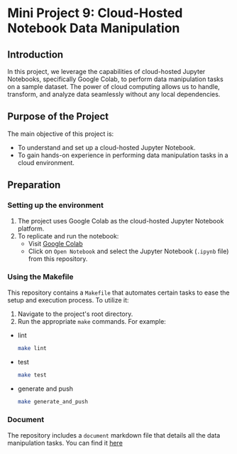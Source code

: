 # Mini Project 9: Cloud-Hosted Notebook Data Manipulation

## Introduction
In this project, we leverage the capabilities of cloud-hosted Jupyter Notebooks, specifically Google Colab, to perform data manipulation tasks on a sample dataset. The power of cloud computing allows us to handle, transform, and analyze data seamlessly without any local dependencies.

## Purpose of the Project
The main objective of this project is:
- To understand and set up a cloud-hosted Jupyter Notebook.
- To gain hands-on experience in performing data manipulation tasks in a cloud environment.

## Preparation
### Setting up the environment
1. The project uses Google Colab as the cloud-hosted Jupyter Notebook platform.
2. To replicate and run the notebook:
   - Visit [Google Colab](https://colab.research.google.com/github/nogibjj/Mini_Project9_Yabei/blob/main/main.ipynb#scrollTo=5e8847be-469e-4739-80eb-ee48a754450e)
   - Click on `Open Notebook` and select the Jupyter Notebook (`.ipynb` file) from this repository.

### Using the Makefile
This repository contains a `Makefile` that automates certain tasks to ease the setup and execution process. To utilize it:
1. Navigate to the project's root directory.
2. Run the appropriate `make` commands. For example:
- lint
   ```bash
   make lint
   ```
- test
   ```bash
   make test
   ```
- generate and push
   ```bash
   make generate_and_push
   ```


### Document
The repository includes a `document` markdown file that details all the data manipulation tasks. You can find it [here](https://github.com/nogibjj/Mini_Project9_Yabei/blob/main/Document.md)
